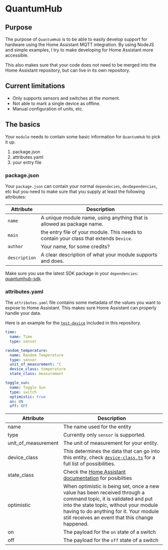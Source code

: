 # QuantumHub

## Purpose

The purpose of `QuantumHub` is to be able to easily develop support for hardware using the Home Assistant MQTT integration. By using NodeJS and simple examples, I try to make developing for Home Assistant more accessible.

This also makes sure that your code does not need to be merged into the Home Assistant repository, but can live in its own repository.

## Current limitations

- Only supports sensors and switches at the moment.
- Not able to mark a single device as offline.
- Manual configuration of units, etc.

## The basics

Your `module` needs to contain some basic information for `QuantumHub` to pick it up.

1. package.json
2. attributes.yaml
3. your entry file

### package.json

Your `package.json` can contain your normal `dependecies`, `devDependencies`, etc but you need to make sure that you supply at least the following attributes:

| Attribute     | Description                                                                            |
| ------------- | -------------------------------------------------------------------------------------- |
| `name`        | A unique module name, using anything that is allowed as package name.                  |
| `main`        | the entry file of your module. This needs to contain your class that extends `Device`. |
| `author`      | Your name, for some credits?                                                           |
| `description` | A clear description of what your module supports and does.                             |

Make sure you use the latest SDK package in your `dependencies`: [quantumhub-sdk](https://www.npmjs.com/package/quantumhub-sdk).

### attributes.yaml

The `attributes.yaml` file contains some metadata of the values you want to expose to Home Assistant. This makes sure Home Assistant can properly handle your data.

Here is an example for the [`test-device`](https://github.com/sorted-bits/test/blob/main/modules/test-device/attributes.yaml) included in this repository.

```yaml
time:
  name: Time
  type: sensor

random_temperature:
  name: Random Temperature
  type: sensor
  unit_of_measurement: °C
  device_class: temperature
  state_class: measurement

toggle_sun:
  name: Toggle Sun
  type: switch
  optimistic: true
  on: ON
  off: OFF
```

| Attribute           | Description                                                                                                                                                                                                                                              |
| ------------------- | -------------------------------------------------------------------------------------------------------------------------------------------------------------------------------------------------------------------------------------------------------- |
| name                | The name used for the entity                                                                                                                                                                                                                             |
| type                | Currently only `sensor` is supported.                                                                                                                                                                                                                    |
| unit_of_measurement | The unit of measurement for your entity.                                                                                                                                                                                                                 |
| device_class        | This determines the data that can go into this entity, check [`device-class.ts`](https://github.com/sorted-bits/quantumhub/blob/main/src/models/managers/module-manager/models/device-class.ts) for a full list of possibilities.                        |
| state_class         | Check the [Home Assistant documentation](https://developers.home-assistant.io/docs/core/entity/sensor/#available-state-classes) for posibilties                                                                                                          |
| optimistic          | When optimistic is being set, once a new value has been received through a command topic, it is validated and put into the state topic, without your module having to do anything for it. Your module still receives an event that this change happened. |
| on                  | The payload for the `on` state of a switch                                                                                                                                                                                                               |
| off                 | The payload for the `off` state of a switch                                                                                                                                                                                                              |
